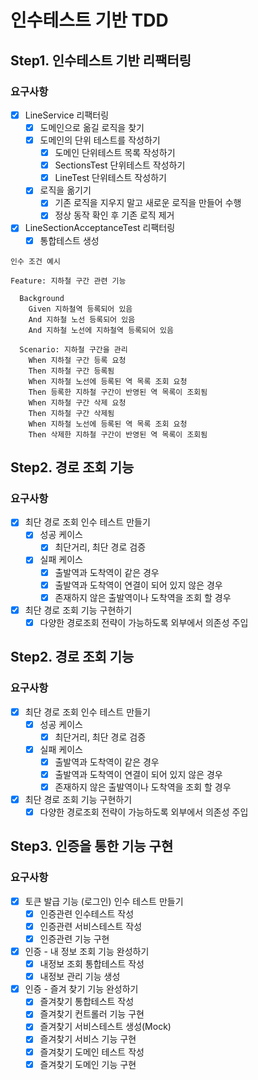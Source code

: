 # 인수테스트 기반 TDD

## Step1. 인수테스트 기반 리팩터링

### 요구사항

- [x] LineService 리팩터링 
  - [x] 도메인으로 옮길 로직을 찾기
  - [x] 도메인의 단위 테스트를 작성하기
    - [x] 도메인 단위테스트 목록 작성하기
    - [x] SectionsTest 단위테스트 작성하기
    - [x] LineTest 단위테스트 작성하기
  - [x] 로직을 옮기기
    - [x] 기존 로직을 지우지 말고 새로운 로직을 만들어 수행
    - [x] 정상 동작 확인 후 기존 로직 제거
- [x] LineSectionAcceptanceTest 리팩터링
  - [x] 통합테스트 생성

```
인수 조건 예시

Feature: 지하철 구간 관련 기능

  Background 
    Given 지하철역 등록되어 있음
    And 지하철 노선 등록되어 있음
    And 지하철 노선에 지하철역 등록되어 있음

  Scenario: 지하철 구간을 관리
    When 지하철 구간 등록 요청
    Then 지하철 구간 등록됨
    When 지하철 노선에 등록된 역 목록 조회 요청
    Then 등록한 지하철 구간이 반영된 역 목록이 조회됨
    When 지하철 구간 삭제 요청
    Then 지하철 구간 삭제됨
    When 지하철 노선에 등록된 역 목록 조회 요청
    Then 삭제한 지하철 구간이 반영된 역 목록이 조회됨

```

## Step2. 경로 조회 기능

### 요구사항

- [x] 최단 경로 조회 인수 테스트 만들기
  - [x] 성공 케이스
    - [x] 최단거리, 최단 경로 검증
  - [x] 실패 케이스
    - [x] 출발역과 도착역이 같은 경우
    - [x] 출발역과 도착역이 연결이 되어 있지 않은 경우
    - [x] 존재하지 않은 출발역이나 도착역을 조회 할 경우
- [x] 최단 경로 조회 기능 구현하기
  - [x] 다양한 경로조회 전략이 가능하도록 외부에서 의존성 주입

## Step2. 경로 조회 기능

### 요구사항

- [x] 최단 경로 조회 인수 테스트 만들기
  - [x] 성공 케이스
    - [x] 최단거리, 최단 경로 검증
  - [x] 실패 케이스
    - [x] 출발역과 도착역이 같은 경우
    - [x] 출발역과 도착역이 연결이 되어 있지 않은 경우
    - [x] 존재하지 않은 출발역이나 도착역을 조회 할 경우
- [x] 최단 경로 조회 기능 구현하기
  - [x] 다양한 경로조회 전략이 가능하도록 외부에서 의존성 주입

## Step3. 인증을 통한 기능 구현

### 요구사항

-[x] 토큰 발급 기능 (로그인) 인수 테스트 만들기
  - [x] 인증관련 인수테스트 작성
  - [x] 인증관련 서비스테스트 작성
  - [x] 인증관련 기능 구현
-[x] 인증 - 내 정보 조회 기능 완성하기
  - [x] 내정보 조회 통합테스트 작성
  - [x] 내정보 관리 기능 생성
-[x] 인증 - 즐겨 찾기 기능 완성하기
  - [x] 즐겨찾기 통합테스트 작성
  - [x] 즐겨찾기 컨트롤러 기능 구현
  - [x] 즐겨찾기 서비스테스트 생성(Mock)
  - [x] 즐겨찾기 서비스 기능 구현
  - [x] 즐겨찾기 도메인 테스트 작성
  - [x] 즐겨찾기 도메인 기능 구현